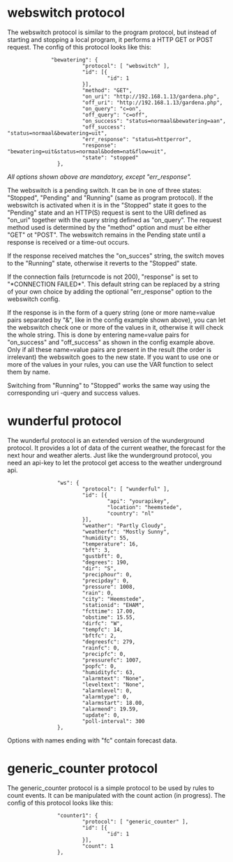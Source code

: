 # webswitch protocol

The webswitch protocol is similar to the program protocol, but instead of starting and stopping a local program, it performs a HTTP GET or POST request. The config of this protocol looks like this:

``` 
              "bewatering": {
                        "protocol": [ "webswitch" ],
                        "id": [{
                                "id": 1
                        }],
                        "method": "GET",
                        "on_uri": "http://192.168.1.13/gardena.php",
                        "off_uri": "http://192.168.1.13/gardena.php",
                        "on_query": "c=on",
                        "off_query": "c=off",
                        "on_success": "status=normaal&bewatering=aan",
                        "off_success": "status=normaal&bewatering=uit",
                        "err_response": "status=httperror",
                        "response": "bewatering=uit&status=normaal&bodem=nat&flow=uit",
                        "state": "stopped"
                },

```
*All options shown above are mandatory, except "err_response".*

The webswitch is a pending switch. It can be in one of three states: "Stopped", "Pending" and "Running" (same as program protocol). If the webswitch is activated when it is in the "Stopped" state it goes to the "Pending" state and an HTTP(S) request is sent to the URI defined as "on_uri" together with the query string defined as "on_query". The request method used is determined by the "method" option and must be either "GET" ot "POST". The webswitch remains in the Pending state until a response is received or a time-out occurs. 

If the response received matches the "on_succes" string, the switch moves to the "Running" state, otherwise it reverts to the "Stopped" state.

If the connection fails (returncode is not 200),  "response" is set to "\*CONNECTION FAILED\*". This default string can be replaced by a string of your own choice by adding the optional "err_response" option to the webswitch config. 

If the response is in the form of a query string (one or more name=value pairs separated by "&", like in the config example shown above), you can let the webswitch check one or more of the values in it, otherwise it will check the whole string. This is done by entering name=value pairs for "on_success" and "off_success" as shown in the config example above. Only if all these name=value pairs are present in the result (the order is irrelevant) the webswitch goes to the new state.
If you want to use one or more of the values in your rules, you can use the VAR function to select them by name.

Switching from "Running" to "Stopped" works the same way using the corresponding uri -query and success values.

# wunderful protocol

The wunderful protocol is an extended version of the wunderground protocol. It provides a lot of data of the current weather, the forecast for the next hour and weather alerts. Just like the wunderground protocol, you need an api-key to let the protocol get access to the weather underground api.

```
                "ws": {
                        "protocol": [ "wunderful" ],
                        "id": [{
                                "api": "yourapikey",
                                "location": "heemstede",
                                "country": "nl"
                        }],
                        "weather": "Partly Cloudy",
                        "weatherfc": "Mostly Sunny",
                        "humidity": 55,
                        "temperature": 16,
                        "bft": 3,
                        "gustbft": 0,
                        "degrees": 190,
                        "dir": "S",
                        "preciphour": 0,
                        "precipday": 0,
                        "pressure": 1008,
                        "rain": 0,
                        "city": "Heemstede",
                        "stationid": "EHAM",
                        "fcttime": 17.00,
                        "obstime": 15.55,
                        "dirfc": "W",
                        "tempfc": 14,
                        "bftfc": 2,
                        "degreesfc": 279,
                        "rainfc": 0,
                        "precipfc": 0,
                        "pressurefc": 1007,
                        "popfc": 0,
                        "humidityfc": 63,
                        "alarmtext": "None",
                        "leveltext": "None",
                        "alarmlevel": 0,
                        "alarmtype": 0,
                        "alarmstart": 18.00,
                        "alarmend": 19.59,
                        "update": 0,
                        "poll-interval": 300
                },

```

Options with names ending with "fc" contain forecast data.

# generic_counter protocol
The generic_counter protocol is a simple protocol to be used by rules to count events. It can be manipulated with the count action (in progress). The config of this protocol looks like this:

```
                "counter1": {
                        "protocol": [ "generic_counter" ],
                        "id": [{
                                "id": 1
                        }],
                        "count": 1
                },
```

